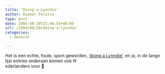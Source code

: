 ```yaml
---
title: ‘Doing a Lynndie’
author: Riemer Palstra
type: post
date: 2004-08-28T21:46:54+00:00
url: /2004/08/28/doing-a-lynndie
categories:
  - General

---
```

Het is een echte, foute, sport geworden, [&#8216;doing a Lynndie&#8217;][1], en ja, in de lange lijst entries onderaan komen ook N  
ederlanders voor 🙂

 [1]: http://badgas.co.uk/lynndie/